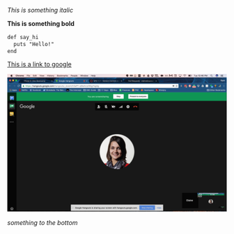 
*This is something italic*

**This is something bold**

```
def say_hi
  puts "Hello!"
end
```

[This is a link to google](www.google.com)

![alt text](screenshot.png)

*something to the bottom*